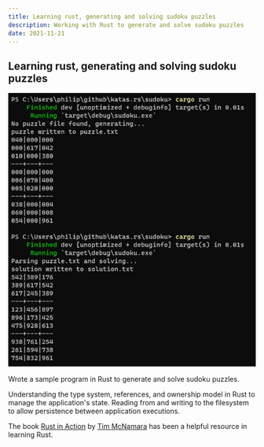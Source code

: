 ```yaml
---
title: Learning rust, generating and solving sudoku puzzles
description: Working with Rust to generate and solve sudoku puzzles
date: 2021-11-21
---
```

## Learning rust, generating and solving sudoku puzzles

![Terminal application generating and solving a sudoku puzzle](/articles/rust-sudoku/sudoku-generator-solver.png)

Wrote a sample program in Rust to generate and solve sudoku puzzles.

Understanding the type system, references, and ownership model in Rust to manage the application's state. Reading from and writing to the filesystem to allow persistence between application executions.

The book [Rust in Action](https://www.rustinaction.com/) by [Tim McNamara](https://twitter.com/timClicks) has been a helpful resource in learning Rust.